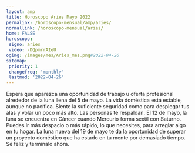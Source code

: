 ```yaml
---
layout: amp
title: Horoscopo Aries Mayo 2022 
permalink: /horoscopo-mensual/amp/aries/
normallink: /horoscopo-mensual/aries/
home: FALSE
horoscopo:
 signo: aries
 video: -DQpmrrAIeU
ogimg: /images/mes/Aries_mes.png#2022-04-26
sitemap:
 priority: 1
 changefreq: 'monthly'
 lastmod: '2022-04-26'
---
```



Espera que aparezca una oportunidad de trabajo u oferta profesional alrededor de la luna llena del 5 de mayo. La vida doméstica está estable, aunque no pacífica. Siente la suficiente seguridad como para desplegar tus alas y volar un poco más alto. Las personas te respaldan. El 12 de mayo, la luna se encuentra en Cáncer cuando Mercurio forma sextil con Saturno. Puedes ir más despacio o más rápido, lo que necesites, para arreglar algo en tu hogar. La luna nueva del 19 de mayo te da la oportunidad de superar un proyecto doméstico que ha estado en tu mente por demasiado tiempo. Sé feliz y termínalo ahora. 